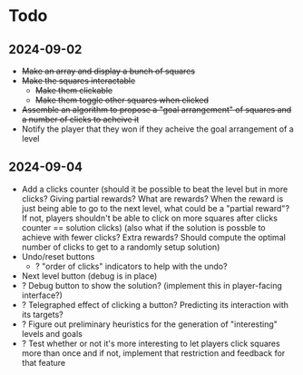 # Todo

## 2024-09-02

- ~~Make an array and display a bunch of squares~~
- ~~Make the squares interactable~~
	- ~~Make them clickable~~
	- ~~Make them toggle other squares when clicked~~
- ~~Assemble an algorithm to propose a "goal arrangement" of squares and a number of clicks to acheive it~~
- Notify the player that they won if they acheive the goal arrangement of a level

## 2024-09-04

- Add a clicks counter 
	(should it be possible to beat the level but in more clicks? Giving partial rewards? What are rewards? When the reward is just being able to go to the next level, what could be a "partial reward"? If not, players shouldn't be able to click on more squares after clicks counter == solution clicks) 
	(also what if the solution is possble to achieve with fewer clicks? Extra rewards? Should compute the optimal number of clicks to get to a randomly setup solution)
- Undo/reset buttons 
	- ? "order of clicks" indicators to help with the undo?
- Next level button (debug is in place)
- ? Debug button to show the solution? (implement this in player-facing interface?)
- ? Telegraphed effect of clicking a button? Predicting its interaction with its targets?
- ? Figure out preliminary heuristics for the generation of "interesting" levels and goals
- ? Test whether or not it's more interesting to let players click squares more than once and if not, implement that restriction and feedback for that feature